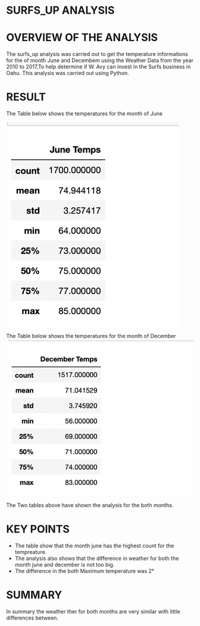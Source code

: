 # SURFS_UP ANALYSIS

# OVERVIEW OF THE ANALYSIS
The surfs_up analysis was carried out to get the temperature informations for the of month June and Decembem using the Weather Data from the year 2010 to 2017,To help determine if W. Avy can invest in the Surfs business in Oahu.
  This analysis was carried out using Python.
  
# RESULT

The Table below shows the temperatures for the month of June

![image](https://github.com/Thaofeeqat/surfs_up/blob/main/June.png)

The Table below shows the temperatures  for the month of December 
![Image](https://github.com/Thaofeeqat/surfs_up/blob/main/Dec.png)

The Two tables above have shown the analysis for the both months.
  # KEY POINTS
* The table show that the month june has the highest count for the tempreature.
* The analysis also shows that the difference in weather for both the month june and december is not too big.
* The difference  in the both Maximum temperature was 2°

# SUMMARY
In summary the weather ther for both months are very similar  with little differences between.
